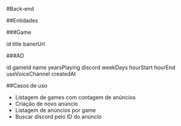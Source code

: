 #Back-end

##Entidades

###Game

id
title
banerUrl

###AD

id
gameId
name
yearsPlaying
discord
weekDays
hourStart
hourEnd
useVoiceChannel
createdAt

##Casos de uso

   - Listagem de games com contagem de anúncios
   - Criação de novo anúncio
   - Listagem de anúncios por game
   - Buscar discord pelo ID do anúncio